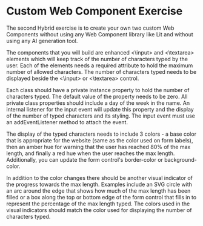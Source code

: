 # Custom Web Component Exercise

The second Hybrid exercise is to create your own two custom Web Components without using any Web Component library like Lit and without using any AI generation tool.

The components that you will build are enhanced <\input> and <\textarea> elements which will keep track of the number of characters typed by the user. Each of the elements needs a required attribute to hold the maximum number of allowed characters. The number of characters typed needs to be displayed beside the <\input> or <\textarea> control.

Each class should have a private instance property to hold the number of characters typed. The default value of the property needs to be zero. All private class properties should include a day of the week in the name. An internal listener for the input event will update this property and the display of the number of typed characters and its styling. The input event must use an addEventListener method to attach the event.

The display of the typed characters needs to include 3 colors - a base color that is appropriate for the website (same as the color used on form labels), then an amber hue for warning that the user has reached 80% of the max length, and finally a red hue when the user reaches the max length. Additionally, you can update the form control's border-color or background-color.

In addition to the color changes there should be another visual indicator of the progress towards the max length. Examples include an SVG circle with an arc around the edge that shows how much of the max length has been filled or a box along the top or bottom edge of the form control that fills in to represent the percentage of the max length typed. The colors used in the visual indicators should match the color used for displaying the number of characters typed.
